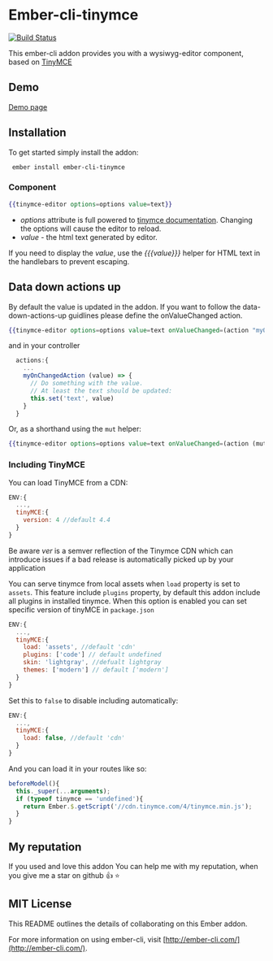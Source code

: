 # Ember-cli-tinymce

[![Build Status](https://travis-ci.org/marucjmar/ember-cli-tinymce.svg?branch=master)](https://travis-ci.org/marucjmar/ember-cli-tinymce)

This ember-cli addon provides you with a wysiwyg-editor component, based on [TinyMCE](https://www.tinymce.com/)

## Demo

[Demo page](http://marucjmar.github.io/ember-cli-tinymce)

## Installation
To get started simply install the addon:

     ember install ember-cli-tinymce

### Component

```hbs
{{tinymce-editor options=options value=text}}
```

 - *options* attribute is full powered to [tinymce documentation](https://www.tinymce.com/docs/configure/). Changing the options will cause the editor to reload.
 - *value* - the html text generated by editor.

If you need to display the *value*, use the *{{{value}}}* helper for HTML text in the handlebars to prevent escaping.

## Data down actions up

By default the value is updated in the addon. If you want to follow the data-down-actions-up guidlines please define the onValueChanged action.

```hbs
{{tinymce-editor options=options value=text onValueChanged=(action "myOnChangedAction")}}
```

and in your controller

```js
  actions:{
    ...
    myOnChangedAction (value) => {
      // Do something with the value.
      // At least the text should be updated:
      this.set('text', value)
    }
  }
```

Or, as a shorthand using the `mut` helper:

```hbs
{{tinymce-editor options=options value=text onValueChanged=(action (mut text))}}
```

### Including TinyMCE

You can load TinyMCE from a CDN:

```js
ENV:{
  ...,
  tinyMCE:{
    version: 4 //default 4.4
  }
}
```

Be aware *ver* is a semver reflection of the Tinymce CDN which can introduce issues if a bad release is automatically picked up by your application

You can serve tinymce from local assets when `load` property is set to `assets`. This feature include `plugins` property, by default this addon include all plugins in installed tinymce. When this option is enabled you can set specific version of tinyMCE in `package.json`

```js
ENV:{
  ...,
  tinyMCE:{
    load: 'assets', //default 'cdn'
    plugins: ['code'] // default undefined
    skin: 'lightgray', //defualt lightgray
    themes: ['modern'] // default ['modern']
  }
}
```

Set this to `false` to disable including automatically:

```js
ENV:{
  ...,
  tinyMCE:{
    load: false, //default 'cdn'
  }
}
```

And you can load it in your routes like so:

```js
beforeModel(){
  this._super(...arguments);
  if (typeof tinymce == 'undefined'){
    return Ember.$.getScript('//cdn.tinymce.com/4/tinymce.min.js');
  }
}
```

## My reputation
If you used and love this addon You can help me with my reputation, when you give me a star on github :+1: :star:


## MIT License

This README outlines the details of collaborating on this Ember addon.

For more information on using ember-cli, visit [http://ember-cli.com/](http://ember-cli.com/).
